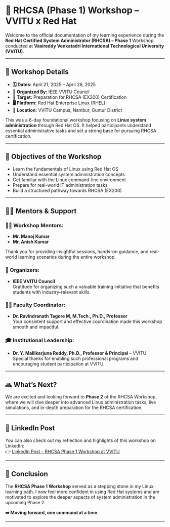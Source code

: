 # 🚀 RHCSA (Phase 1) Workshop – VVITU x Red Hat

Welcome to the official documentation of my learning experience during the **Red Hat Certified System Administrator (RHCSA) – Phase 1** Workshop conducted at **Vasireddy Venkatadri International Technological University (VVITU)**.

---

## 📌 Workshop Details

- **🗓️ Dates:** April 21, 2025 – April 26, 2025  
- **🏫 Organized By:** IEEE VVITU Council  
- **🎯 Target:** Preparation for RHCSA (EX200) Certification  
- **🖥️ Platform:** Red Hat Enterprise Linux (RHEL)  
- **📍 Location:** VVITU Campus, Nambur, Guntur District  

This was a 6-day foundational workshop focusing on **Linux system administration** through Red Hat OS. It helped participants understand essential administrative tasks and set a strong base for pursuing RHCSA certification.

---

## 🎯 Objectives of the Workshop

- Learn the fundamentals of Linux using Red Hat OS  
- Understand essential system administration concepts  
- Get familiar with the Linux command-line environment  
- Prepare for real-world IT administration tasks  
- Build a structured pathway towards RHCSA (EX200)

---

## 👨‍🏫 Mentors & Support

### 🧑‍🏫 Workshop Mentors:
- **Mr. Manoj Kumar**  
- **Mr. Anish Kumar**  

Thank you for providing insightful sessions, hands-on guidance, and real-world learning scenarios during the entire workshop.

### 👥 Organizers:
- **IEEE VVITU Council**  
Gratitude for organizing such a valuable training initiative that benefits students with industry-relevant skills.

### 👨‍🔬 Faculty Coordinator:
- **Dr. Ravindranath Tagore M, M.Tech., Ph.D., Professor**  
Your consistent support and effective coordination made this workshop smooth and impactful.

### 🎓 Institutional Leadership:
- **Dr. Y. Mallikarjuna Reddy, Ph.D., Professor & Principal** – VVITU  
Special thanks for enabling such professional programs and encouraging student participation at VVITU.

---

## 🔜 What’s Next?

We are excited and looking forward to **Phase 2** of the RHCSA Workshop, where we will dive deeper into advanced Linux administration tasks, live simulations, and in-depth preparation for the RHCSA certification.

---
## 🔗 LinkedIn Post

You can also check out my reflection and highlights of this workshop on LinkedIn:  
👉 [LinkedIn Post – RHCSA Phase 1 Workshop at VVITU](https://www.linkedin.com/posts/adhimulambhargavsaiviswanath_rhcsa-redhat-linux-activity-7325386174343061504-LiK-?utm_source=share&utm_medium=member_desktop&rcm=ACoAAErcx_oBgfU6Z0sEpHM_mtVuDQXv_VG3mgc)

---

## 🏁 Conclusion

The **RHCSA Phase 1 Workshop** served as a stepping stone in my Linux learning path. I now feel more confident in using Red Hat systems and am motivated to explore the deeper aspects of system administration in the upcoming Phase 2.

**➡️ Moving forward, one command at a time.**

---

